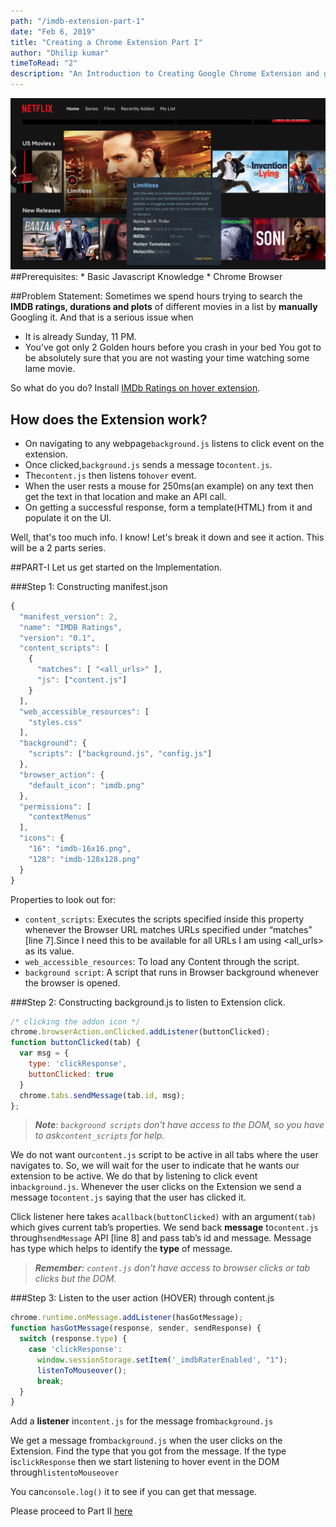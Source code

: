 ```yaml
---
path: "/imdb-extension-part-1"
date: "Feb 6, 2019"
title: "Creating a Chrome Extension Part I"
author: "Dhilip kumar"
timeToRead: "2"
description: "An Introduction to Creating Google Chrome Extension and getting started with communicating between content and background js"
---
```

<img src="cover_2.png"/>
<br/>
##Prerequisites:
* Basic Javascript Knowledge
* Chrome Browser

##Problem Statement:
Sometimes we spend hours trying to search the **IMDB ratings, durations and plots** of different movies in a list by **manually** Googling it. 
And that is a serious issue when
* It is already Sunday, 11 PM.
* You’ve got only 2 Golden hours before you crash in your bed
You got to be absolutely sure that you are not wasting your time watching some lame movie.

So what do you do? Install [IMDb Ratings on hover extension](https://chrome.google.com/webstore/detail/imdb-ratings/aodmmndimojddogmhmpaemocbibnimkl?authuser=1).

## How does the Extension work?
* On navigating to any webpage`background.js` listens to click event on the extension.
* Once clicked,`background.js` sends a message to`content.js`.
* The`content.js` then listens to`hover` event.
* When the user rests a mouse for 250ms(an example) on any text then get the text in that location and make an API call.
* On getting a successful response, form a template(HTML) from it and populate it on the UI.

Well, that's too much info. I know! Let's break it down and see it action. This will be a 2 parts series.

##PART-I
Let us get started on the Implementation.

###Step 1: Constructing manifest.json

```jsx
{
  "manifest_version": 2,
  "name": "IMDB Ratings",
  "version": "0.1",
  "content_scripts": [
    {
      "matches": [ "<all_urls>" ],
      "js": ["content.js"]
    }
  ],
  "web_accessible_resources": [
    "styles.css"
  ],
  "background": {
    "scripts": ["background.js", "config.js"]
  },
  "browser_action": {
    "default_icon": "imdb.png"
  },
  "permissions": [
    "contextMenus"
  ],
  "icons": {
    "16": "imdb-16x16.png",
    "128": "imdb-128x128.png"
  }
}
```
Properties to look out for:

* `content_scripts`: Executes the scripts specified inside this property whenever the Browser URL matches URLs specified under “matches” [line 7].Since I need this to be available for all URLs I am using <all_urls> as its value.
* `web_accessible_resources`: To load any Content through the script.
* `background script`: A script that runs in Browser background whenever the browser is opened.

###Step 2: Constructing background.js to listen to Extension click.

``` js
/* clicking the addon icon */
chrome.browserAction.onClicked.addListener(buttonClicked);
function buttonClicked(tab) {
  var msg = {
    type: 'clickResponse',
    buttonClicked: true
  }
  chrome.tabs.sendMessage(tab.id, msg);
};
```
> ***Note***: *`background scripts` don't have access to the DOM, so you have to ask`content_scripts` for help.*

We do not want our`content.js` script to be active in all tabs where the user navigates to. So, we will wait for the user to indicate that he wants our extension to be active. We do that by listening to click event in`background.js`. Whenever the user clicks on the Extension we send a message to`content.js` saying that the user has clicked it.

Click listener here takes a`callback(buttonClicked)` with an argument`(tab)` which gives current tab’s properties. We send back **message** to`content.js` through`sendMessage` API [line 8] and pass tab’s id and message. Message has type which helps to identify the **type** of message.

> ***Remember:*** *`content.js` don't have access to browser clicks or tab clicks but the DOM.*

###Step 3: Listen to the user action (HOVER) through content.js

```js
chrome.runtime.onMessage.addListener(hasGotMessage);
function hasGotMessage(response, sender, sendResponse) {
  switch (response.type) {
    case 'clickResponse':
      window.sessionStorage.setItem('_imdbRaterEnabled', "1");
      listenToMouseover();
      break;
  }
}
```

Add a **listener** in`content.js` for the message from`background.js`

We get a message from`background.js` when the user clicks on the Extension. Find the type that you got from the message. If the type is`clickResponse` then we start listening to hover event in the DOM through`listentoMouseover`

You can`console.log()` it to see if you can get that message.

Please proceed to Part II [here](/imdb-extension-part-2)


